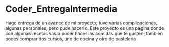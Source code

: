 # Coder_EntregaIntermedia
Hago entrega de un avance de mi proyecto; tuve varias complicaciones, algunas personales, pero pude hacerlo. 
Este proyecto es una página donde con algunas recetas vas a poder hacer las comidas que te gusten; tambien podes comprar dos cursos, uno de cocina y otro de pasteleria
